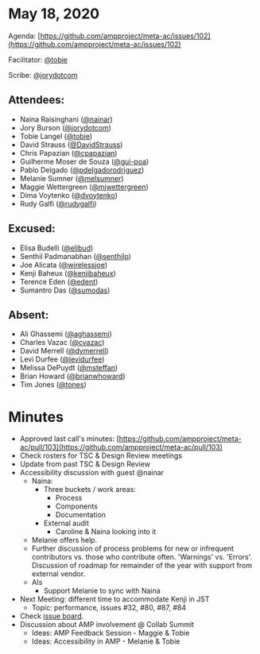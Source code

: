 # **May 18, 2020**

Agenda: [https://github.com/ampproject/meta-ac/issues/102](https://github.com/ampproject/meta-ac/issues/102)

Facilitator: [@tobie][tobie]

Scribe: [@jorydotcom][jorydotcom]

## **Attendees:**

*   Naina Raisinghani ([@nainar][nainar])
*   Jory Burson ([@jorydotcom][jorydotcom])
*   Tobie Langel ([@tobie][tobie])
*   David Strauss ([@DavidStrauss][DavidStrauss])
*   Chris Papazian ([@cpapazian][cpapazian])
*   Guilherme Moser de Souza ([@gui-poa][gui-poa])
*   Pablo Delgado ([@pdelgadorodriguez][pdelgadorodriguez])
*   Melanie Sumner ([@melsumner][melsumner])
*   Maggie Wettergreen ([@mjwettergreen][mjwettergreen])
*   Dima Voytenko ([@dvoytenko][dvoytenko])
*   Rudy Galfi ([@rudygalfi][rudygalfi])

## **Excused:**

*   Elisa Budelli ([@elibud][elibud])
*   Senthil Padmanabhan ([@senthilp][senthilp])
*   Joe Alicata ([@wirelessjoe][wirelessjoe])
*   Kenji Baheux ([@kenjibaheux][kenjibaheux])
*   Terence Eden ([@edent][edent])
*   Sumantro Das ([@sumodas][sumodas])

## **Absent:**

*   Ali Ghassemi ([@aghassemi][aghassemi])
*   Charles Vazac ([@cvazac][cvazac])
*   David Merrell ([@dymerrell][dymerrell])
*   Levi Durfee ([@levidurfee][levidurfee])
*   Melissa DePuydt ([@msteffan][msteffan])
*   Brian Howard ([@brianwhoward][brianwhoward])
*   Tim Jones ([@tones][tones])

# **Minutes**

*   Approved last call's minutes: [https://github.com/ampproject/meta-ac/pull/103](https://github.com/ampproject/meta-ac/pull/103)
*   Check rosters for TSC & Design Review meetings
*   Update from past TSC & Design Review
*   Accessibility discussion with guest @nainar
    *   Naina:
        *   Three buckets / work areas:
            *   Process
            *   Components
            *   Documentation
        *   External audit
            *   Caroline & Naina looking into it
    *   Melanie offers help.
    *   Further discussion of process problems for new or infrequent contributors vs. those who contribute often. 'Warnings' vs. 'Errors'. Discussion of roadmap for remainder of the year with support from external vendor. 
    *   AIs
        *   Support Melanie to sync with Naina
*   Next Meeting: different time to accommodate Kenji in JST
    *  Topic: performance, issues #32, #80, #87, #84
*   Check [issue board](https://github.com/ampproject/meta-ac/projects/2).
*   Discussion about AMP involvement @ Collab Summit
    *   Ideas: AMP Feedback Session - Maggie & Tobie
    *   Ideas: Accessibility in AMP - Melanie & Tobie

[tobie]: https://github.com/tobie
[wirelessjoe]: https://github.com/wirelessjoe
[cvazac]: https://github.com/cvazac
[gui-poa]: https://github.com/gui-poa
[levidurfee]: https://github.com/levidurfee
[sumodas]: https://github.com/sumodas
[edent]: https://github.com/edent
[senthilp]: https://github.com/senthilp
[tones]: https://github.com/tones
[kenjibaheux]: https://github.com/kenjibaheux
[elibud]: https://github.com/elibud
[pdelgadorodriguez]: https://github.com/pdelgadorodriguez
[dymerrell]: https://github.com/dymerrell
[mjwettergreen]: https://github.com/mjwettergreen
[melsumner]: https://github.com/melsumner
[msteffan]: https://github.com/msteffan
[TedShuter]: https://github.com/TedShuter
[aghassemi]: https://github.com/aghassemi
[jorydotcom]: https://github.com/jorydotcom
[brianwhoward]: https://github.com/brianwhoward
[nainar]: https://github.com/nainar
[DavidStrauss]: https://github.com/DavidStrauss
[cpapazian]: https://github.com/cpapazian
[dvoytenko]: https://github.com/dvoytenko
[rudygalfi]: https://github.com/rudygalfi
